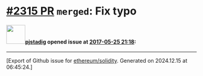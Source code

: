 # [\#2315 PR](https://github.com/ethereum/solidity/pull/2315) `merged`: Fix typo

#### <img src="https://avatars.githubusercontent.com/u/5656?v=4" width="50">[pjstadig](https://github.com/pjstadig) opened issue at [2017-05-25 21:18](https://github.com/ethereum/solidity/pull/2315):






-------------------------------------------------------------------------------



[Export of Github issue for [ethereum/solidity](https://github.com/ethereum/solidity). Generated on 2024.12.15 at 06:45:24.]
